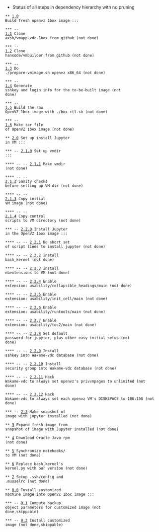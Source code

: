 * Status of all steps in dependency hierarchy with no pruning

<code>**        <a href="./ind-steps/build-1box/build-1box.sh#L28">1.0</a> Build fresh openvz 1box image :::</code><br>

<code>***        --   <a href="./ind-steps/build-1box/build-1box.sh#L33">1.1</a> Clone axsh/vmapp-vdc-1box from github (not done)</code><br>

<code>***        --   <a href="./ind-steps/build-1box/build-1box.sh#L41">1.2</a> Clone hansode/vmbuilder from github (not done)</code><br>

<code>***        --   <a href="./ind-steps/build-1box/build-1box.sh#L49">1.3</a> Do ./prepare-vmimage.sh openvz x86_64 (not done)</code><br>

<code>***        --   <a href="./ind-steps/build-1box/build-1box.sh#L65">1.4</a> Generate sshkey and login info for the to-be-built image (not done)</code><br>

<code>***        --   <a href="./ind-steps/build-1box/build-1box.sh#L76">1.5</a> Build the raw OpenVZ 1box image with ./box-ctl.sh (not done)</code><br>

<code>***        --   <a href="./ind-steps/build-1box/build-1box.sh#L85">1.6</a> Make tar file of OpenVZ 1box image (not done)</code><br>

<code>**        <a href="./build-nii.sh#L30">2.0</a> Set up install Jupyter in VM :::</code><br>

<code>***        --   <a href="./build-nii.sh#L32">2.1.0</a> Set up vmdir :::</code><br>

<code>****       --    --   <a href="./build-nii.sh#L36">2.1.1</a> Make vmdir (not done)</code><br>

<code>****       --    --   <a href="./ind-steps/kvmsteps/kvm-setup.sh#L27">2.1.2</a> Sanity checks before setting up VM dir (not done)</code><br>

<code>****       --    --   <a href="./ind-steps/kvmsteps/kvm-setup.sh#L40">2.1.3</a> Copy initial VM image (not done)</code><br>

<code>****       --    --   <a href="./ind-steps/kvmsteps/kvm-setup.sh#L60">2.1.4</a> Copy control scripts to VM directory (not done)</code><br>

<code>***        --   <a href="./build-nii.sh#L50">2.2.0</a> Install Jupyter in the OpenVZ 1box image :::</code><br>

<code>****       --    --   <a href="./build-nii.sh#L59">2.2.1</a> Do short set of script lines to install jupyter (not done)</code><br>

<code>****       --    --   <a href="./build-nii.sh#L83">2.2.2</a> Install bash_kernel (not done)</code><br>

<code>****       --    --   <a href="./build-nii.sh#L107">2.2.3</a> Install nbextensions to VM (not done)</code><br>

<code>****       --    --   <a href="./build-nii.sh#L134">2.2.4</a> Enable extension: usability/collapsible_headings/main (not done)</code><br>

<code>****       --    --   <a href="./build-nii.sh#L134">2.2.5</a> Enable extension: usability/init_cell/main (not done)</code><br>

<code>****       --    --   <a href="./build-nii.sh#L134">2.2.6</a> Enable extension: usability/runtools/main (not done)</code><br>

<code>****       --    --   <a href="./build-nii.sh#L134">2.2.7</a> Enable extension: usability/toc2/main (not done)</code><br>

<code>****       --    --   <a href="./build-nii.sh#L145">2.2.8</a> Set default password for jupyter, plus other easy initial setup (not done)</code><br>

<code>****       --    --   <a href="./build-nii.sh#L223">2.2.9</a> Install sshkey into Wakame-vdc database (not done)</code><br>

<code>****       --    --   <a href="./build-nii.sh#L237">2.2.10</a> Install security group into Wakame-vdc database (not done)</code><br>

<code>****       --    --   <a href="./build-nii.sh#L260">2.2.11</a> Hack Wakame-vdc to always set openvz's privvmpages to unlimited (not done)</code><br>

<code>****       --    --   <a href="./build-nii.sh#L287">2.2.12</a> Hack Wakame-vdc to always set each openvz VM's DISKSPACE to 10G:15G (not done)</code><br>

<code>***        --   <a href="./build-nii.sh#L320">2.3</a> Make snapshot of image with jupyter installed (not done)</code><br>

<code>**        <a href="./build-nii.sh#L329">3</a> Expand fresh image from snapshot of image with Jupyter installed (not done)</code><br>

<code>**        <a href="./build-nii.sh#L341">4</a> Download Oracle Java rpm (not done)</code><br>

<code>**        <a href="./build-nii.sh#L354">5</a> Synchronize notebooks/ to VM (not done)</code><br>

<code>**        <a href="./build-nii.sh#L365">6</a> Replace bash_kernel's kernel.py with our version (not done)</code><br>

<code>**        <a href="./build-nii.sh#L382">7</a> Setup .ssh/config and .musselrc (not done)</code><br>

<code>**        <a href="./build-nii.sh#L407">8.0</a> Install customized machine image into OpenVZ 1box image :::</code><br>

<code>***        --   <a href="./build-nii.sh#L414">8.1</a> Compute backup object parameters for customized image (not done,skippable)</code><br>

<code>***        --   <a href="./build-nii.sh#L423">8.2</a> Install customized image (not done,skippable)</code><br>

